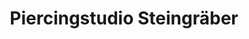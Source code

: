 ---
title: "Piercingstudio Steingräber"
url: /luedenscheid/piercingstudio-steingraeber/
shop: Piercing
---